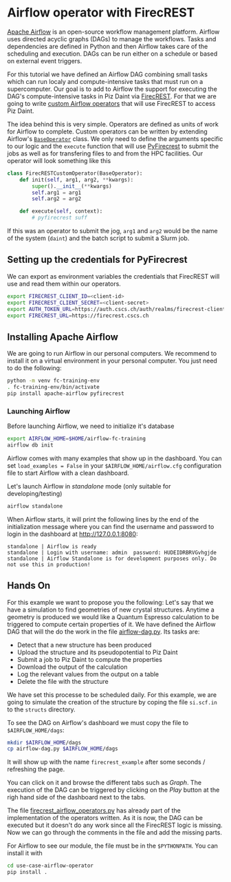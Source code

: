 # Airflow operator with FirecREST

[Apache Airflow](https://airflow.apache.org) is an open-source workflow management platform. Airflow uses directed acyclic graphs (DAGs) to manage the workflows. Tasks and dependencies are defined in Python and then Airflow takes care of the scheduling and execution. DAGs can be run either on a schedule or based on external event triggers.

For this tutorial we have defined an Airflow DAG combining small tasks which can run localy and compute-intensive tasks that must run on a supercomputer. Our goal is to add to Airflow the support for executing the DAG's compute-intensive tasks in Piz Daint via [FirecREST](https://firecrest.readthedocs.io). For that we are going to write [custom Airflow operators](https://airflow.apache.org/docs/apache-airflow/stable/howto/custom-operator.html) that will use FirecREST to access Piz Daint.

The idea behind this is very simple.
Operators are defined as units of work for Airflow to complete. Custom operators can be written by extending Airflow's [`BaseOperator`](https://airflow.apache.org/docs/apache-airflow/stable/_api/airflow/models/baseoperator/index.html#airflow.models.baseoperator.BaseOperatorMeta) class.
We only need to define the arguments specific to our logic and the `execute` function that will use [PyFirecrest](https://pyfirecrest.readthedocs.io/en/stable/) to submit the jobs as well as for transfering files to and from the HPC facilities.
Our operator will look something like this

```python
class FirecRESTCustomOperator(BaseOperator):
    def init(self, arg1, arg2, **kwargs):
        super().__init__(**kwargs)
        self.arg1 = arg1
        self.arg2 = arg2

    def execute(self, context):
        # pyfirecrest suff
```
If this was an operator to submit the jog, `arg1` and `arg2` would be the name of the system (`daint`) and the batch script to submit a Slurm job.

## Setting up the credentials for PyFirecrest

We can export as environment variables the credentials that FirecREST will use and read them within our operators.

```bash
export FIRECREST_CLIENT_ID=<client-id>
export FIRECREST_CLIENT_SECRET=<client-secret>
export AUTH_TOKEN_URL=https://auth.cscs.ch/auth/realms/firecrest-clients/protocol/openid-connect/token
export FIRECREST_URL=https://firecrest.cscs.ch
```

## Installing Apache Airflow

We are going to run Airflow in our personal computers.
We recommend to install it on a virtual environment in your personal computer.
You just need to do the following:
```bash
python -m venv fc-training-env
. fc-training-env/bin/activate
pip install apache-airflow pyfirecrest
```

### Launching Airflow

Before launching Airflow, we need to initialize it's database
```bash
export AIRFLOW_HOME=$HOME/airflow-fc-training
airflow db init
```
Airflow comes with many examples that show up in the dashboard. You can set `load_examples = False` in your `$AIRFLOW_HOME/airflow.cfg` configuration file to start Airflow with a clean dashboard.

Let's launch Airflow in *standalone* mode (only suitable for developing/testing)
```bash
airflow standalone
```

When Airflow starts, it will print the following lines by the end of the initialization message where you can find the username and password to login in the dashboard at http://127.0.0.1:8080:
```
standalone | Airflow is ready
standalone | Login with username: admin  password: HUDEIDRBRVGvhgjde
standalone | Airflow Standalone is for development purposes only. Do not use this in production!
```

## Hands On

For this example we want to propose you the following:
Let's say that we have a simulation to find geometries of new crystal structures.
Anytime a geometry is produced we would like a Quantum Espresso calculation to be triggered to compute certain properties of it. We have defined the Airflow DAG that will the do the work in the file [airflow-dag.py](airflow-dag.py). Its tasks are:
 - Detect that a new structure has been produced
 - Upload the structure and its pseudopotential to Piz Daint
 - Submit a job to Piz Daint to compute the properties
 - Download the output of the calculation
 - Log the relevant values from the output on a table
 - Delete the file with the structure

We have set this processe to be scheduled daily.
For this example, we are going to simulate the creation of the structure by coping the file `si.scf.in` to the `structs` directory.

To see the DAG on Airflow's dashboard we must copy the file to `$AIRFLOW_HOME/dags`:
```bash
mkdir $AIRFLOW_HOME/dags
cp airflow-dag.py $AIRFLOW_HOME/dags
```
It will show up with the name `firecrest_example` after some seconds / refreshing the page.

You can click on it and browse the different tabs such as *Graph*.
The execution of the DAG can be triggered by clicking on the *Play* button at the righ hand side of the dashboard next to the tabs.

The file [firecrest_airflow_operators.py](firecrest_airflow_operators.py) has already part of the implementation of the operators written.
As it is now, the DAG can be executed but it doesn't do any work since all the FirecREST logic is missing.
Now we can go through the comments in the file and add the missing parts.

For Airflow to see our module, the file must be in the `$PYTHONPATH`. You can install it with
```bash
cd use-case-airflow-operator
pip install .
```
